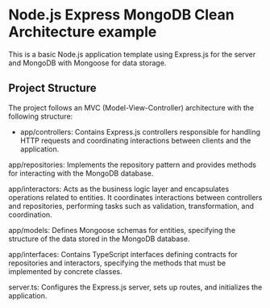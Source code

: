 # Node.js Express MongoDB Clean Architecture example

This is a basic Node.js application template using Express.js for the server and MongoDB with Mongoose for data storage.

## Project Structure

The project follows an MVC (Model-View-Controller) architecture with the following structure:

- app/controllers: Contains Express.js controllers responsible for handling HTTP requests and coordinating interactions between clients and the application.

app/repositories: Implements the repository pattern and provides methods for interacting with the MongoDB database.

app/interactors: Acts as the business logic layer and encapsulates operations related to entities. It coordinates interactions between controllers and repositories, performing tasks such as validation, transformation, and coordination.

app/models: Defines Mongoose schemas for entities, specifying the structure of the data stored in the MongoDB database.

app/interfaces: Contains TypeScript interfaces defining contracts for repositories and interactors, specifying the methods that must be implemented by concrete classes.

server.ts: Configures the Express.js server, sets up routes, and initializes the application.

